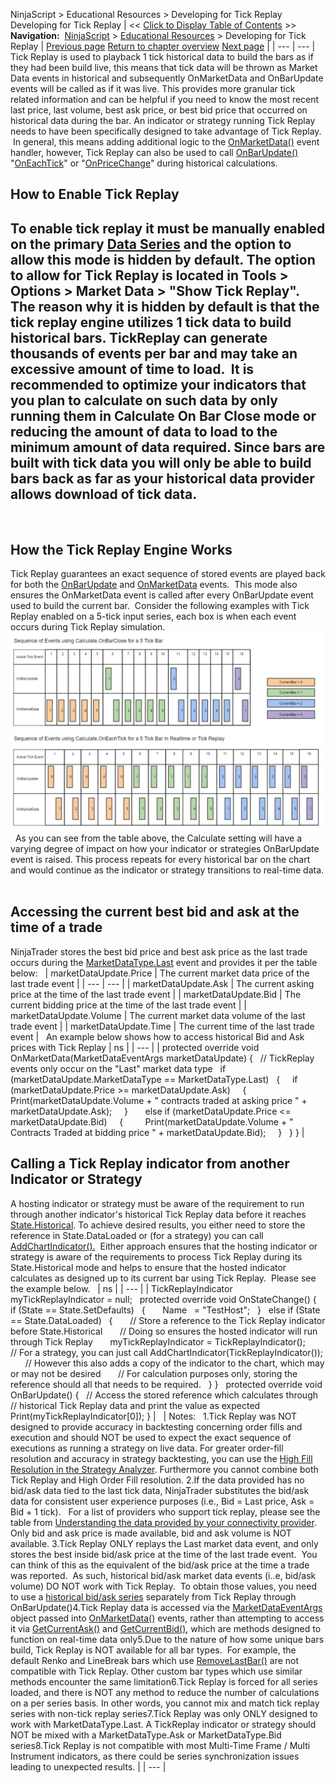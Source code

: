 ﻿
NinjaScript \> Educational Resources \> Developing for Tick Replay
Developing for Tick Replay
| \<\< [Click to Display Table of Contents](developing_for__tick_replay.md) \>\> **Navigation:**     [NinjaScript](ninjascript.md) \> [Educational Resources](educational_resources.md) \> Developing for Tick Replay | [Previous page](c_method_functions_reference.md) [Return to chapter overview](educational_resources.md) [Next page](developing_indicators.md) |
| --- | --- |
Tick Replay is used to playback 1 tick historical data to build the bars as if they had been build live, this means that tick data will be thrown as Market Data events in historical and subsequently OnMarketData and OnBarUpdate events will be called as if it was live. This provides more granular tick related information and can be helpful if you need to know the most recent last price, last volume, best ask price, or best bid price that occurred on historical data during the bar. An indicator or strategy running Tick Replay needs to have been specifically designed to take advantage of Tick Replay.  In general, this means adding additional logic to the [OnMarketData()](onmarketdata.md) event handler, however, Tick Replay can also be used to call [OnBarUpdate()](onbarupdate.md) "[OnEachTick](calculate.md)" or "[OnPriceChange](calculate.md)" during historical calculations. 
 
## How to Enable Tick Replay
## To enable tick replay it must be manually enabled on the primary [Data Series](working_with_price_data.md) and the option to allow this mode is hidden by default. The option to allow for Tick Replay is located in Tools \> Options \> Market Data \> "Show Tick Replay". The reason why it is hidden by default is that the tick replay engine utilizes 1 tick data to build historical bars. TickReplay can generate thousands of events per bar and may take an excessive amount of time to load.  It is recommended to optimize your indicators that you plan to calculate on such data by only running them in Calculate On Bar Close mode or reducing the amount of data to load to the minimum amount of data required. Since bars are built with tick data you will only be able to build bars back as far as your historical data provider allows download of tick data.
 
## How the Tick Replay Engine Works
Tick Replay guarantees an exact sequence of stored events are played back for both the [OnBarUpdate](onbarupdate.md) and [OnMarketData](onmarketdata.md) events.  This mode also ensures the OnMarketData event is called after every OnBarUpdate event used to build the current bar.  Consider the following examples with Tick Replay enabled on a 5\-tick input series, each box is when each event occurs during Tick Replay simulation. 
 
![CalculateOnEachTickvsOnBarClose](calculateoneachtickvsonbarclose.png)
 
As you can see from the table above, the Calculate setting will have a varying degree of impact on how your indicator or strategies OnBarUpdate event is raised. This process repeats for every historical bar on the chart and would continue as the indicator or strategy transitions to real\-time data.
 
## Accessing the current best bid and ask at the time of a trade
NinjaTrader stores the best bid price and best ask price as the last trade occurs during the [MarketDataType.Last](marketdataeventargs.md) event and provides it per the table below:
 
| marketDataUpdate.Price | The current market data price of the last trade event |
| --- | --- |
| marketDataUpdate.Ask | The current asking price at the time of the last trade event |
| marketDataUpdate.Bid | The current bidding price at the time of the last trade event |
| marketDataUpdate.Volume | The current market data volume of the last trade event |
| marketDataUpdate.Time | The current time of the last trade event |
 
An example below shows how to access historical Bid and Ask prices with Tick Replay
| ns |
| --- |
| protected override void OnMarketData(MarketDataEventArgs marketDataUpdate) {    // TickReplay events only occur on the "Last" market data type    if (marketDataUpdate.MarketDataType \=\= MarketDataType.Last)    {      if (marketDataUpdate.Price \>\= marketDataUpdate.Ask)      {          Print(marketDataUpdate.Volume \+ " contracts traded at asking price " \+ marketDataUpdate.Ask);      }        else if (marketDataUpdate.Price \<\= marketDataUpdate.Bid)      {          Print(marketDataUpdate.Volume \+ " Contracts Traded at bidding price " \+ marketDataUpdate.Bid);      }    } } |
 
## Calling a Tick Replay indicator from another Indicator or Strategy
A hosting indicator or strategy must be aware of the requirement to run through another indicator's historical Tick Replay data before it reaches [State.Historical](state.md). To achieve desired results, you either need to store the reference in State.DataLoaded or (for a strategy) you can call [AddChartIndicator().](addchartindicator.md)  Either approach ensures that the hosting indicator or strategy is aware of the requirements to process Tick Replay during its State.Historical mode and helps to ensure that the hosted indicator calculates as designed up to its current bar using Tick Replay.  Please see the example below.
 
| ns |
| --- |
| TickReplayIndicator myTickReplayIndicator \= null;   protected override void OnStateChange() {    if (State \=\= State.SetDefaults)    {        Name   \= "TestHost";    }    else if (State \=\= State.DataLoaded)    {        // Store a reference to the Tick Replay indicator before State.Historical        // Doing so ensures the hosted indicator will run through Tick Replay        myTickReplayIndicator \= TickReplayIndicator();          // For a strategy, you can just call AddChartIndicator(TickReplayIndicator());        // However this also adds a copy of the indicator to the chart, which may or may not be desired        // For calculation purposes only, storing the reference should all that needs to be required.    } }   protected override void OnBarUpdate() {    // Access the stored reference which calculates through    // historical Tick Replay data and print the value as expected    Print(myTickReplayIndicator\[0]); } |
 
| Notes:   1\.Tick Replay was NOT designed to provide accuracy in backtesting concerning order fills and execution and should NOT be used to expect the exact sequence of executions as running a strategy on live data. For greater order\-fill resolution and accuracy in strategy backtesting, you can use the [High Fill Resolution in the Strategy Analyzer](understanding_historical_fill_.md). Furthermore you cannot combine both Tick Replay and High Order Fill resolution. 2\.If the data provided has no bid/ask data tied to the last tick data, NinjaTrader substitutes the bid/ask data for consistent user experience purposes (i.e., Bid \= Last price, Ask \= Bid \+ 1 tick).   For a list of providers who support tick replay, please see the table from [Understanding the data provided by your connectivity provider](data_by_provider.md). Only bid and ask price is made available, bid and ask volume is NOT available. 3\.Tick Replay ONLY replays the Last market data event, and only stores the best inside bid/ask price at the time of the last trade event.  You can think of this as the equivalent of the bid/ask price at the time a trade was reported.  As such, historical bid/ask market data events (i..e, bid/ask volume) DO NOT work with Tick Replay.  To obtain those values, you need to use a [historical bid/ask series](using_historical_bid_ask_serie.md) separately from Tick Replay through OnBarUpdate()4\.Tick Replay data is accessed via the [MarketDataEventArgs](marketdataeventargs.md) object passed into [OnMarketData()](onmarketdata.md) events, rather than attempting to access it via [GetCurrentAsk()](getcurrentask.md) and [GetCurrentBid()](getcurrentbid.md), which are methods designed to function on real\-time data only5\.Due to the nature of how some unique bars build, Tick Replay is NOT available for all bar types.  For example, the default Renko and LineBreak bars which use [RemoveLastBar()](removelastbar.md) are not compatible with Tick Replay. Other custom bar types which use similar methods encounter the same limitation6\.Tick Replay is forced for all series loaded, and there is NOT any method to reduce the number of calculations on a per series basis. In other words, you cannot mix and match tick replay series with non\-tick replay series7\.Tick Replay was only ONLY designed to work with MarketDataType.Last. A TickReplay indicator or strategy should NOT be mixed with a MarketDataType.Ask or MarketDataType.Bid series8\.Tick Replay is not compatible with most Multi\-Time Frame / Multi Instrument indicators, as there could be series synchronization issues leading to unexpected results. |
| --- |

